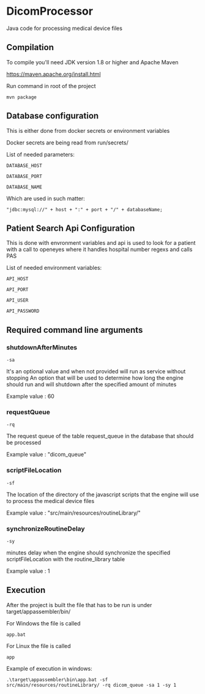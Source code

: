 # DicomProcessor

Java code for processing medical device files

## Compilation

To compile you'll need JDK version 1.8 or higher and Apache Maven

https://maven.apache.org/install.html

Run command in root of the project
```
mvn package
```

## Database configuration
This is either done from docker secrets or environment variables

Docker secrets are being read from run/secrets/

List of needed parameters:
```
DATABASE_HOST
```
```
DATABASE_PORT
```
```
DATABASE_NAME
```

Which are used in such matter:
```
"jdbc:mysql://" + host + ":" + port + "/" + databaseName;
```

## Patient Search Api Configuration
This is done with envronment variables and api is used to look for a patient with a call to openeyes where
it handles hospital number regexs and calls PAS

List of needed environment variables:
```
API_HOST
```
```
API_PORT
```
```
API_USER
```
```
API_PASSWORD
```
## Required command line arguments

### shutdownAfterMinutes
```
-sa 
```
 It's an optional value and when not provided will run as service without stopping
 An option that will be used to determine how long the engine should run and will shutdown after the specified amount of minutes

Example value : 60

### requestQueue
```
-rq
```
The request queue of the table request_queue in the database that should be processed

Example value : "dicom_queue"
### scriptFileLocation
```
-sf 
```
The location of the directory of the javascript scripts that the engine will use to process the medical device files

Example value : "src/main/resources/routineLibrary/"

### synchronizeRoutineDelay
```
-sy 
```
minutes delay when the engine should synchronize the specified scriptFileLocation with the routine_library table

Example value : 1

## Execution

After the project is built the file that has to be run is under target/appassembler/bin/

For Windows the file is called
```
app.bat
```
For Linux the file is called
```
app
```

Example of execution in windows:
```
.\target\appassembler\bin\app.bat -sf src/main/resources/routineLibrary/ -rq dicom_queue -sa 1 -sy 1
```
